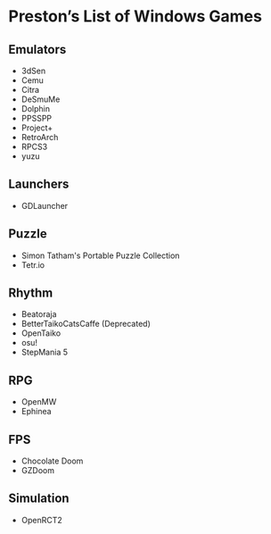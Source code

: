 # Preston’s List of Windows Games

## Emulators

- 3dSen
- Cemu
- Citra
- DeSmuMe
- Dolphin
- PPSSPP
- Project+
- RetroArch
- RPCS3
- yuzu

## Launchers

- GDLauncher

## Puzzle

- Simon Tatham's Portable Puzzle Collection
- Tetr.io

## Rhythm

- Beatoraja
- BetterTaikoCatsCaffe (Deprecated)
- OpenTaiko
- osu!
- StepMania 5

## RPG

- OpenMW
- Ephinea

## FPS

- Chocolate Doom
- GZDoom

## Simulation

- OpenRCT2
